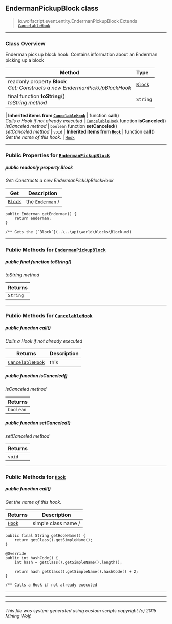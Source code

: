 ## EndermanPickupBlock __class__

>io.wolfscript.event.entity.EndermanPickupBlock
>Extends [`CancelableHook`](..\..\hook\CancelableHook.md)

---

### Class Overview

Enderman pick up block hook. Contains information about an Enderman picking up a block

Method | Type   
--- | :--- 
 readonly property __Block__ <br> _Get: Constructs a new EndermanPickUpBlockHook_ | [`Block`](..\..\api\world\blocks\Block.md)
final function __toString__() <br> _toString method_ | `String`
 |
__Inherited items from [`CancelableHook`](..\..\hook\CancelableHook.md)__ |
 function __call__() <br> _Calls a Hook if not already executed_ | [`CancelableHook`](..\..\hook\CancelableHook.md)
 function __isCanceled__() <br> _isCanceled method_ | `boolean`
 function __setCanceled__() <br> _setCanceled method_ | `void`
 |
__Inherited items from [`Hook`](..\..\hook\Hook.md)__ |
 function __call__() <br> _Get the name of this hook._ | [`Hook`](..\..\hook\Hook.md)







---


### Public Properties for [`EndermanPickupBlock`](EndermanPickupBlock.md)

##### <a id='block'></a>public  readonly property __Block__

_Get: Constructs a new EndermanPickUpBlockHook_

Get | Description
--- | --- 
[`Block`](..\..\api\world\blocks\Block.md) | the [`Enderman`](..\..\api\entity\living\monster\Enderman.md) /
    public Enderman getEnderman() {
        return enderman;
    }

    /** Gets the [`Block`](..\..\api\world\blocks\Block.md)



---

### Public Methods for [`EndermanPickupBlock`](EndermanPickupBlock.md)

##### <a id='tostring'></a>public final function __toString__()

_toString method_

Returns | 
--- | 
`String` |


---

### Public Methods for [`CancelableHook`](..\..\hook\CancelableHook.md)

##### <a id='call'></a>public  function __call__()

_Calls a Hook if not already executed_

Returns | Description
--- | --- 
[`CancelableHook`](..\..\hook\CancelableHook.md) | this


##### <a id='iscanceled'></a>public  function __isCanceled__()

_isCanceled method_

Returns | 
--- | 
`boolean` |


##### <a id='setcanceled'></a>public  function __setCanceled__()

_setCanceled method_

Returns | 
--- | 
`void` |


---

### Public Methods for [`Hook`](..\..\hook\Hook.md)

##### <a id='call'></a>public  function __call__()

_Get the name of this hook._

Returns | Description
--- | --- 
[`Hook`](..\..\hook\Hook.md) | simple class name /
    public final String getHookName() {
        return getClass().getSimpleName();
    }

    @Override
    public int hashCode() {
        int hash = getClass().getSimpleName().length();

        return hash getClass().getSimpleName().hashCode() + 2;
    }

    /** Calls a Hook if not already executed


---


---


---


###### This file was system generated using custom scripts copyright (c) 2015 Mining Wolf.
	

